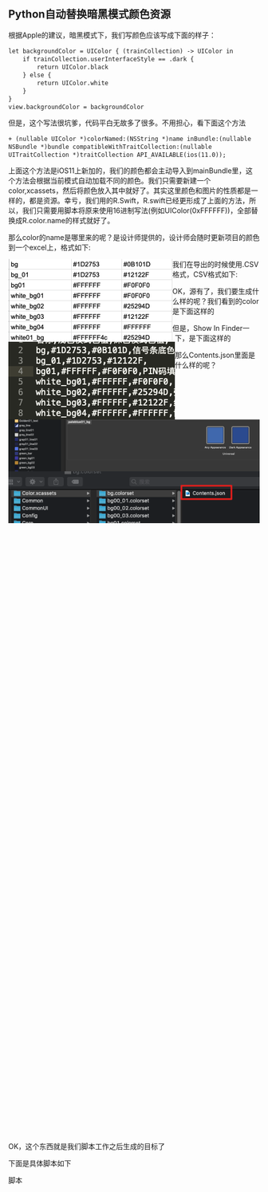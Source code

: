 ## Python自动替换暗黑模式颜色资源

根据Apple的建议，暗黑模式下，我们写颜色应该写成下面的样子：

```````
let backgroundColor = UIColor { (trainCollection) -> UIColor in
    if trainCollection.userInterfaceStyle == .dark {
        return UIColor.black
    } else {
        return UIColor.white
    }
}
view.backgroundColor = backgroundColor
```````

但是，这个写法很坑爹，代码平白无故多了很多。不用担心，看下面这个方法

```
+ (nullable UIColor *)colorNamed:(NSString *)name inBundle:(nullable NSBundle *)bundle compatibleWithTraitCollection:(nullable UITraitCollection *)traitCollection API_AVAILABLE(ios(11.0));
```

上面这个方法是iOS11上新加的，我们的颜色都会主动导入到mainBundle里，这个方法会根据当前模式自动加载不同的颜色。我们只需要新建一个color,xcassets，然后将颜色放入其中就好了。其实这里颜色和图片的性质都是一样的，都是资源。幸亏，我们用的R.Swift，R.swift已经更形成了上面的方法，所以，我们只需要用脚本将原来使用16进制写法(例如UIColor(0xFFFFFF))，全部替换成R.color.name的样式就好了。

那么color的name是哪里来的呢？是设计师提供的，设计师会随时更新项目的颜色到一个excel上，格式如下:

<img src='./img/WechatIMG2.png' align='left'>

我们在导出的时候使用.CSV格式，CSV格式如下:

<img src='./img/WechatIMG3.png' align='left'>



OK，源有了，我们要生成什么样的呢？我们看到的color是下面这样的

<img src='./img/WechatIMG4.png' align='left'>

但是，Show In Finder一下，是下面这样的

<img src='./img/WechatIMG5.png' align='left'>

那么Contents.json里面是什么样的呢？

```
{
    "info": {
        "version": 1,
        "author": "xcode"
    },
    "colors": [
        {
            "idiom": "universal",
            "color": {
                "color-space": "srgb",
                "components": {
                    "red": "0x1D",
                    "alpha": "0xFF",
                    "blue": "0x53",
                    "green": "0x27"
                }
            }
        },
        {
            "idiom": "universal",
            "appearances": [
                {
                    "appearance": "luminosity",
                    "value": "dark"
                }],
            "color": {
                "color-space": "srgb",
                "components": {
                    "red": "0x0B",
                    "alpha": "0xFF",
                    "blue": "0x1D",
                    "green": "0x10"
                }
            }
        }]
}
```

OK，这个东西就是我们脚本工作之后生成的目标了



下面是具体脚本如下

<a src='../DarkModeColor.py'>脚本</a>

